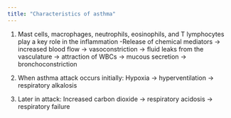 ```yaml
---
title: "Characteristics of asthma"
---
```

1) Mast cells, macrophages, neutrophils, eosinophils, and T lymphocytes play a key role in the inflammation
-Release of chemical mediators &#8594; increased blood flow &#8594; vasoconstriction &#8594; fluid leaks from the vasculature &#8594; attraction of WBCs &#8594; mucous secretion &#8594; bronchoconstriction

2) When asthma attack occurs initially: 
Hypoxia &#8594; hyperventilation &#8594; respiratory alkalosis

3) Later in attack:
Increased carbon dioxide &#8594; respiratory acidosis &#8594; respiratory failure

